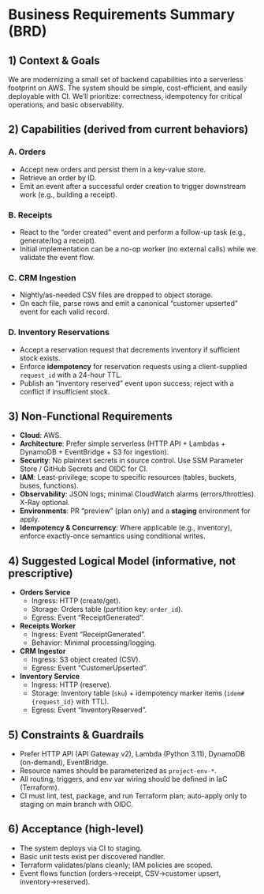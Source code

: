 # Business Requirements Summary (BRD)

## 1) Context & Goals
We are modernizing a small set of backend capabilities into a serverless footprint on AWS. The system should be simple, cost-efficient, and easily deployable with CI. We’ll prioritize: correctness, idempotency for critical operations, and basic observability.

## 2) Capabilities (derived from current behaviors)
### A. Orders
- Accept new orders and persist them in a key-value store.
- Retrieve an order by ID.
- Emit an event after a successful order creation to trigger downstream work (e.g., building a receipt).

### B. Receipts
- React to the “order created” event and perform a follow-up task (e.g., generate/log a receipt).
- Initial implementation can be a no-op worker (no external calls) while we validate the event flow.

### C. CRM Ingestion
- Nightly/as-needed CSV files are dropped to object storage.
- On each file, parse rows and emit a canonical “customer upserted” event for each valid record.

### D. Inventory Reservations
- Accept a reservation request that decrements inventory if sufficient stock exists.
- Enforce **idempotency** for reservation requests using a client-supplied `request_id` with a 24-hour TTL.
- Publish an “inventory reserved” event upon success; reject with a conflict if insufficient stock.

## 3) Non-Functional Requirements
- **Cloud**: AWS.
- **Architecture**: Prefer simple serverless (HTTP API + Lambdas + DynamoDB + EventBridge + S3 for ingestion).
- **Security**: No plaintext secrets in source control. Use SSM Parameter Store / GitHub Secrets and OIDC for CI.
- **IAM**: Least-privilege; scope to specific resources (tables, buckets, buses, functions).
- **Observability**: JSON logs; minimal CloudWatch alarms (errors/throttles). X-Ray optional.
- **Environments**: PR “preview” (plan only) and a **staging** environment for apply.
- **Idempotency & Concurrency**: Where applicable (e.g., inventory), enforce exactly-once semantics using conditional writes.

## 4) Suggested Logical Model (informative, not prescriptive)
- **Orders Service**
  - Ingress: HTTP (create/get).
  - Storage: Orders table (partition key: `order_id`).
  - Egress: Event “ReceiptGenerated”.
- **Receipts Worker**
  - Ingress: Event “ReceiptGenerated”.
  - Behavior: Minimal processing/logging.
- **CRM Ingestor**
  - Ingress: S3 object created (CSV).
  - Egress: Event “CustomerUpserted”.
- **Inventory Service**
  - Ingress: HTTP (reserve).
  - Storage: Inventory table (`sku`) + idempotency marker items (`idem#{request_id}` with TTL).
  - Egress: Event “InventoryReserved”.

## 5) Constraints & Guardrails
- Prefer HTTP API (API Gateway v2), Lambda (Python 3.11), DynamoDB (on-demand), EventBridge.
- Resource names should be parameterized as `project-env-*`.
- All routing, triggers, and env var wiring should be defined in IaC (Terraform).
- CI must lint, test, package, and run Terraform plan; auto-apply only to staging on main branch with OIDC.

## 6) Acceptance (high-level)
- The system deploys via CI to staging.
- Basic unit tests exist per discovered handler.
- Terraform validates/plans cleanly; IAM policies are scoped.
- Event flows function (orders→receipt, CSV→customer upsert, inventory→reserved).
